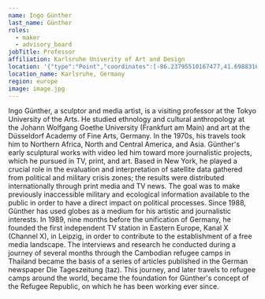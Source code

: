 ```yaml
---
name: Ingo Günther
last_name: Günther
roles:
  - maker
  - advisory_board
jobTitle: Professor
affiliation: Karlsruhe Univerity of Art and Design
location: '{"type":"Point","coordinates":[-86.23795510167477,41.69883169351983]}'
location_name: Karlsruhe, Germany
region: europe
image: image.jpg
---
```

Ingo Günther, a sculptor and media artist, is a visiting professor at the Tokyo University of the Arts. He studied ethnology and cultural anthropology at the Johann Wolfgang Goethe University (Frankfurt am Main) and art at the Düsseldorf Academy of Fine Arts, Germany. In the 1970s, his travels took him to Northern Africa, North and Central America, and Asia. Günther's early sculptural works with video led him toward more journalistic projects, which he pursued in TV, print, and art. Based in New York, he played a crucial role in the evaluation and interpretation of satellite data gathered from political and military crisis zones; the results were distributed internationally through print media and TV news. The goal was to make previously inaccessible military and ecological information available to the public in order to have a direct impact on political processes. Since 1988, Günther has used globes as a medium for his artistic and journalistic interests. In 1989, nine months before the unification of Germany, he founded the first independent TV station in Eastern Europe, Kanal X (Channel X), in Leipzig, in order to contribute to the establishment of a free media landscape. The interviews and research he conducted during a journey of several months through the Cambodian refugee camps in Thailand became the basis of a series of articles published in the German newspaper Die Tageszeitung (taz). This journey, and later travels to refugee camps around the world, became the foundation for Günther's concept of the Refugee Republic, on which he has been working ever since.

